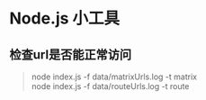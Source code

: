 # Node.js 小工具

## 检查url是否能正常访问

> node index.js -f data/matrixUrls.log -t matrix  
> node index.js -f data/routeUrls.log -t route
